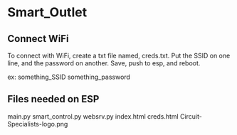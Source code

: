 # Smart_Outlet


## Connect WiFi
To connect with WiFi, create a txt file named, creds.txt. Put the SSID on one line, and the password on another. Save, push to esp, and reboot.

ex:
something_SSID
something_password

## Files needed on ESP
main.py
smart_control.py
websrv.py
index.html
creds.html
Circuit-Specialists-logo.png
